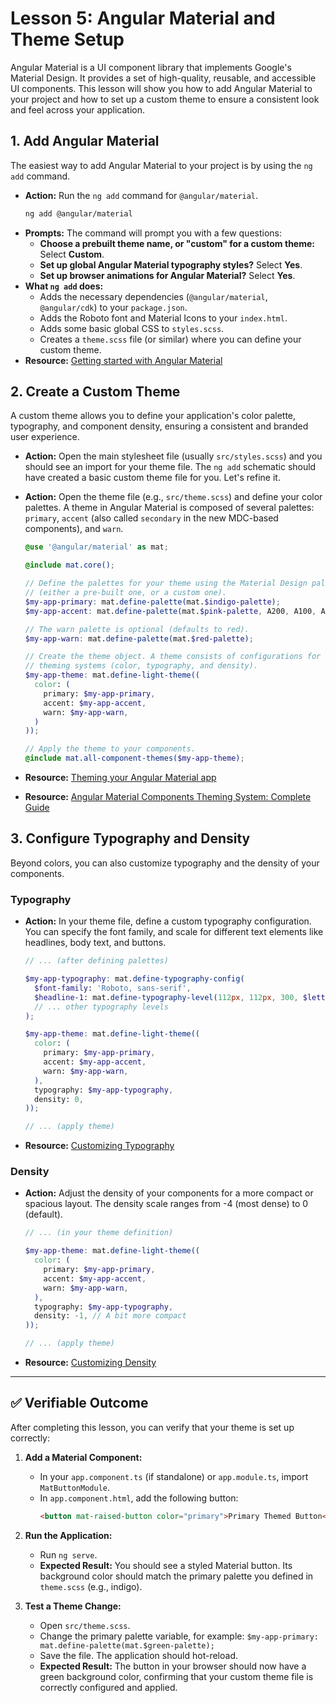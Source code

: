 # Lesson 5: Angular Material and Theme Setup

Angular Material is a UI component library that implements Google's Material Design. It provides a set of high-quality, reusable, and accessible UI components. This lesson will show you how to add Angular Material to your project and how to set up a custom theme to ensure a consistent look and feel across your application.

## 1. Add Angular Material

The easiest way to add Angular Material to your project is by using the `ng add` command.

- **Action:** Run the `ng add` command for `@angular/material`.
  ```bash
  ng add @angular/material
  ```
- **Prompts:** The command will prompt you with a few questions:
  - **Choose a prebuilt theme name, or "custom" for a custom theme:** Select **Custom**.
  - **Set up global Angular Material typography styles?** Select **Yes**.
  - **Set up browser animations for Angular Material?** Select **Yes**.
- **What `ng add` does:**
  - Adds the necessary dependencies (`@angular/material`, `@angular/cdk`) to your `package.json`.
  - Adds the Roboto font and Material Icons to your `index.html`.
  - Adds some basic global CSS to `styles.scss`.
  - Creates a `theme.scss` file (or similar) where you can define your custom theme.
- **Resource:** [Getting started with Angular Material](https://material.angular.io/guide/getting-started)

## 2. Create a Custom Theme

A custom theme allows you to define your application's color palette, typography, and component density, ensuring a consistent and branded user experience.

- **Action:** Open the main stylesheet file (usually `src/styles.scss`) and you should see an import for your theme file. The `ng add` schematic should have created a basic custom theme file for you. Let's refine it.

- **Action:** Open the theme file (e.g., `src/theme.scss`) and define your color palettes. A theme in Angular Material is composed of several palettes: `primary`, `accent` (also called `secondary` in the new MDC-based components), and `warn`.

  ```scss
  @use '@angular/material' as mat;

  @include mat.core();

  // Define the palettes for your theme using the Material Design palettes
  // (either a pre-built one, or a custom one).
  $my-app-primary: mat.define-palette(mat.$indigo-palette);
  $my-app-accent: mat.define-palette(mat.$pink-palette, A200, A100, A400);

  // The warn palette is optional (defaults to red).
  $my-app-warn: mat.define-palette(mat.$red-palette);

  // Create the theme object. A theme consists of configurations for individual
  // theming systems (color, typography, and density).
  $my-app-theme: mat.define-light-theme((
    color: (
      primary: $my-app-primary,
      accent: $my-app-accent,
      warn: $my-app-warn,
    )
  ));

  // Apply the theme to your components.
  @include mat.all-component-themes($my-app-theme);
  ```

- **Resource:** [Theming your Angular Material app](https://material.angular.io/guide/theming)
- **Resource:** [Angular Material Components Theming System: Complete Guide](https://material.angular.io/guide/theming-your-components)

## 3. Configure Typography and Density

Beyond colors, you can also customize typography and the density of your components.

### Typography

- **Action:** In your theme file, define a custom typography configuration. You can specify the font family, and scale for different text elements like headlines, body text, and buttons.

  ```scss
  // ... (after defining palettes)

  $my-app-typography: mat.define-typography-config(
    $font-family: 'Roboto, sans-serif',
    $headline-1: mat.define-typography-level(112px, 112px, 300, $letter-spacing: -0.05em),
    // ... other typography levels
  );

  $my-app-theme: mat.define-light-theme((
    color: (
      primary: $my-app-primary,
      accent: $my-app-accent,
      warn: $my-app-warn,
    ),
    typography: $my-app-typography,
    density: 0,
  ));

  // ... (apply theme)
  ```

- **Resource:** [Customizing Typography](https://material.angular.io/guide/typography)

### Density

- **Action:** Adjust the density of your components for a more compact or spacious layout. The density scale ranges from -4 (most dense) to 0 (default).

  ```scss
  // ... (in your theme definition)

  $my-app-theme: mat.define-light-theme((
    color: (
      primary: $my-app-primary,
      accent: $my-app-accent,
      warn: $my-app-warn,
    ),
    typography: $my-app-typography,
    density: -1, // A bit more compact
  ));

  // ... (apply theme)
  ```

- **Resource:** [Customizing Density](https://material.angular.io/guide/density)

---

## ✅ Verifiable Outcome

After completing this lesson, you can verify that your theme is set up correctly:

1.  **Add a Material Component:**
    -   In your `app.component.ts` (if standalone) or `app.module.ts`, import `MatButtonModule`.
    -   In `app.component.html`, add the following button:
        ```html
        <button mat-raised-button color="primary">Primary Themed Button</button>
        ```

2.  **Run the Application:**
    -   Run `ng serve`.
    -   **Expected Result:** You should see a styled Material button. Its background color should match the primary palette you defined in `theme.scss` (e.g., indigo).

3.  **Test a Theme Change:**
    -   Open `src/theme.scss`.
    -   Change the primary palette variable, for example: `$my-app-primary: mat.define-palette(mat.$green-palette);`
    -   Save the file. The application should hot-reload.
    -   **Expected Result:** The button in your browser should now have a green background color, confirming that your custom theme file is correctly configured and applied.